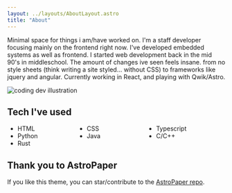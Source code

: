 ```yaml
---
layout: ../layouts/AboutLayout.astro
title: "About"
---
```


Minimal space for things i am/have worked on. I'm a staff developer focusing mainly on the frontend right now. I've developed embedded systems as well as frontend. I started web development back in the mid 90's in middleschool. The amount of changes ive seen feels insane. from no style sheets (think writing a site styled... without CSS) to frameworks like jquery and angular. Currently working in React, and playing with Qwik/Astro.

<div>
  <img src="/assets/dev.svg" class="sm:w-1/2 mx-auto" alt="coding dev illustration">
</div>

## Tech I've used

<ul class="bullet-list">
  <li>HTML</li>
  <li>CSS</li>
  <li>Typescript</li>
  <li>Python</li>
  <li>Java</li>
  <li>C/C++</li>
  <li>Rust</li>
</ul>

## Thank you to AstroPaper

If you like this theme, you can star/contribute to the [AstroPaper repo](https://github.com/satnaing/astro-paper).

<style>
  .bullet-list {
    @apply gap-2 color-blue-10;
    display: grid;
    grid-template-columns: repeat(auto-fit, minmax(150px, 1fr))
  }
</style>
